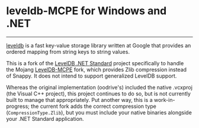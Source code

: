 ﻿# leveldb-MCPE for Windows and .NET #

----------

[leveldb](http://code.google.com/p/leveldb/) is a fast key-value storage library written at Google that provides an ordered mapping from string keys to string values.

This is a fork of the [LevelDB .NET Standard](https://github.com/oodrive/leveldb.net) project specifically to handle
the Mojang [LevelDB-MCPE](https://github.com/mojang/leveldb-mcpe) fork, which provides Zlib compression instead of Snappy.
It does not intend to support generalized LevelDB support.

Whereas the original implementation (oodrive's) included the native .vcxproj (the Visual C++ project), this project continues to do so, but is not currently built to manage that appropriately.  Put another way, this is a work-in-progress; the current fork adds the correct compression type (`CompressionType.Zlib`), but you must include your native binaries alongside your .NET Standard application.
